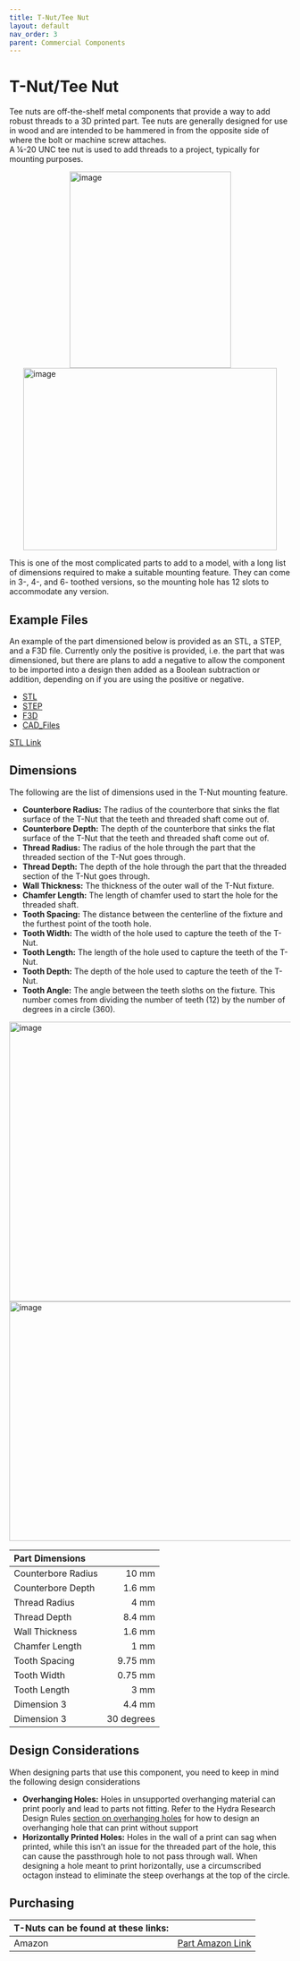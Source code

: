 ```yaml
---
title: T-Nut/Tee Nut
layout: default
nav_order: 3
parent: Commercial Components
---
```


# T-Nut/Tee Nut

Tee nuts are off-the-shelf metal components that provide a way to add robust threads to a 3D printed part. Tee nuts are generally designed for use in wood and are intended to be hammered in from the opposite side of where the bolt or machine screw attaches.  
A ¼-20 UNC tee nut is used to add threads to a project, typically for mounting purposes. 

<img width="289" height="351" style="display: block; margin: 0 auto" alt="image" src="https://github.com/user-attachments/assets/52a6d6b4-bd65-43c0-ba05-ffa99b856589" />
<img width="454" height="326" style="display: block; margin: 0 auto" alt="image" src="https://github.com/user-attachments/assets/603366e6-8a8c-4108-9ba7-fddec359b673" />


This is one of the most complicated parts to add to a model, with a long list of dimensions required to make a suitable mounting feature. They can come in 3-, 4-, and 6- toothed versions, so the mounting hole has 12 slots to accommodate any version.

## Example Files

An example of the part dimensioned below is provided as an STL, a STEP, and a F3D file. Currently only the positive is provided, i.e. the part that was dimensioned, but there are plans to add a negative to allow the component to be imported into a design then added as a Boolean subtraction or addition, depending on if you are using the positive or negative.
* [STL](https://github.com/makersmakingchange/OpenAT_Design_Resources_Test/tree/main/CAD_Files/T_Nut/T_Nut_Mounting_Positive.stl)
* [STEP](https://github.com/makersmakingchange/OpenAT_Design_Resources_Test/tree/main/CAD_Files/T_Nut/T_Nut_Mounting_Positive.step)
* [F3D](https://github.com/makersmakingchange/OpenAT_Design_Resources_Test/tree/main/CAD_Files/T_Nut/T_Nut_Mounting_Positive.f3d)
* [CAD_Files](https://github.com/makersmakingchange/OpenAT_Design_Resources_Test/tree/main/CAD_Files/T_Nut)

<a href="/CAD_Files//T_Nut/T_Nut_Mounting_Positive.stl" download>STL Link</a>

## Dimensions

The following are the list of dimensions used in the T-Nut mounting feature.
* **Counterbore Radius:** The radius of the counterbore that sinks the flat surface of the T-Nut that the teeth and threaded shaft come out of.
* **Counterbore Depth:** The depth of the counterbore that sinks the flat surface of the T-Nut that the teeth and threaded shaft come out of.
* **Thread Radius:** The radius of the hole through the part that the threaded section of the T-Nut goes through.
* **Thread Depth:** The depth of the hole through the part that the threaded section of the T-Nut goes through.
* **Wall Thickness:** The thickness of the outer wall of the T-Nut fixture.
* **Chamfer Length:** The length of chamfer used to start the hole for the threaded shaft.
* **Tooth Spacing:** The distance between the centerline of the fixture and the furthest point of the tooth hole.
* **Tooth Width:** The width of the hole used to capture the teeth of the T-Nut.
* **Tooth Length:** The length of the hole used to capture the teeth of the T-Nut.
* **Tooth Depth:** The depth of the hole used to capture the teeth of the T-Nut.
* **Tooth Angle:** The angle between the teeth sloths on the fixture. This number comes from dividing the number of teeth (12) by the number of degrees in a circle (360).


<img width="936" height="500" style="display: block; margin: 0 auto" alt="image" src="https://github.com/user-attachments/assets/ab27f577-fc84-41c2-9ff9-c904df7f805b" />

<img width="510" height="428" style="display: block; margin: 0 auto" alt="image" src="https://github.com/user-attachments/assets/c09b99c3-7b6e-4354-8721-ca06fe71fd9f" />


| **Part Dimensions**    |        |
| :--------------------- | -----: | 
| Counterbore Radius     | 10 mm  |
| Counterbore Depth      | 1.6 mm  |
| Thread Radius          | 4 mm  |
| Thread Depth           | 8.4 mm  |
| Wall Thickness         | 1.6 mm  |
| Chamfer Length         | 1 mm  |
| Tooth Spacing          | 9.75 mm  |
| Tooth Width            | 0.75 mm  |
| Tooth Length           | 3 mm  |
| Dimension 3            | 4.4 mm  |
| Dimension 3            | 30 degrees |

## Design Considerations

When designing parts that use this component, you need to keep in mind the following design considerations
* **Overhanging Holes:** Holes in unsupported overhanging material can print poorly and lead to parts not fitting. Refer to the Hydra Research Design Rules [section on overhanging holes](https://www.hydraresearch3d.com/design-rules#unsupported-holes) for how to design an overhanging hole that can print without support
* **Horizontally Printed Holes:** Holes in the wall of a print can sag when printed, while this isn’t an issue for the threaded part of the hole, this can cause the passthrough hole to not pass through wall. When designing a hole meant to print horizontally, use a circumscribed octagon instead to eliminate the steep overhangs at the top of the circle. 

## Purchasing

 | **T-Nuts can be found at these links:** |        |
| :--------------------- | -----: | 
| Amazon     | [Part Amazon Link](https://www.amazon.ca/dp/B01MSVU3WF?ref=fed_asin_title&th=1)|